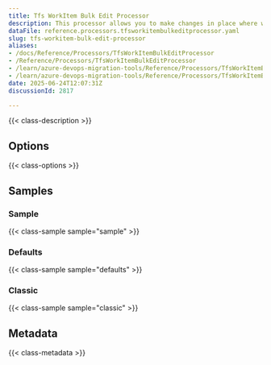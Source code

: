 ```yaml
---
title: Tfs WorkItem Bulk Edit Processor
description: This processor allows you to make changes in place where we load from the Target and update the Target. This is used for bulk updates with the most common reason being a process template change.
dataFile: reference.processors.tfsworkitembulkeditprocessor.yaml
slug: tfs-workitem-bulk-edit-processor
aliases:
- /docs/Reference/Processors/TfsWorkItemBulkEditProcessor
- /Reference/Processors/TfsWorkItemBulkEditProcessor
- /learn/azure-devops-migration-tools/Reference/Processors/TfsWorkItemBulkEditProcessor
- /learn/azure-devops-migration-tools/Reference/Processors/TfsWorkItemBulkEditProcessor/index.md
date: 2025-06-24T12:07:31Z
discussionId: 2817

---
```

{{< class-description >}}

## Options

{{< class-options >}}

## Samples

### Sample

{{< class-sample sample="sample" >}}

### Defaults

{{< class-sample sample="defaults" >}}

### Classic

{{< class-sample sample="classic" >}}

## Metadata

{{< class-metadata >}}
